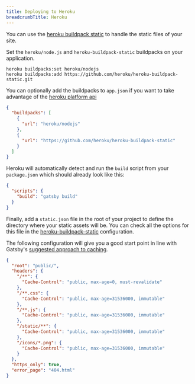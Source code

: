 ```yaml
---
title: Deploying to Heroku
breadcrumbTitle: Heroku
---
```


You can use the [heroku buildpack static](https://github.com/heroku/heroku-buildpack-static) to handle the static files of your site.

Set the `heroku/node.js` and `heroku-buildpack-static` buildpacks on your application.

```shell
heroku buildpacks:set heroku/nodejs
heroku buildpacks:add https://github.com/heroku/heroku-buildpack-static.git
```

You can optionally add the buildpacks to `app.json` if you want to take advantage of the [heroku platform api](https://devcenter.heroku.com/articles/setting-up-apps-using-the-heroku-platform-api)

```json:title=app.json
{
  "buildpacks": [
    {
      "url": "heroku/nodejs"
    },
    {
      "url": "https://github.com/heroku/heroku-buildpack-static"
    }
  ]
}
```

Heroku will automatically detect and run the `build` script from your `package.json` which should already look like this:

```json:title=package.json
{
  "scripts": {
    "build": "gatsby build"
  }
}
```

Finally, add a `static.json` file in the root of your project to define the directory where your static assets will be. You can check all the options for this file in the [heroku-buildpack-static](https://github.com/heroku/heroku-buildpack-static#configuration) configuration.

The following configuration will give you a good start point in line with Gatsby's [suggested approach to caching](/docs/caching/).

```json:title=static.json
{
  "root": "public/",
  "headers": {
    "/**": {
      "Cache-Control": "public, max-age=0, must-revalidate"
    },
    "/**.css": {
      "Cache-Control": "public, max-age=31536000, immutable"
    },
    "/**.js": {
      "Cache-Control": "public, max-age=31536000, immutable"
    },
    "/static/**": {
      "Cache-Control": "public, max-age=31536000, immutable"
    },
    "/icons/*.png": {
      "Cache-Control": "public, max-age=31536000, immutable"
    }
  },
  "https_only": true,
  "error_page": "404.html"
}
```
